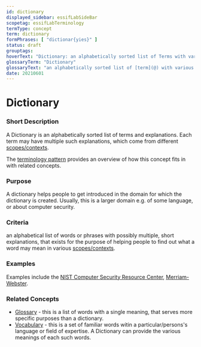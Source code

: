 ```yaml
---
id: dictionary
displayed_sidebar: essifLabSideBar
scopetag: essifLabTerminology
termType: concept
term: dictionary
formPhrases: [ "dictionar{yies}" ]
status: draft
grouptags:
hoverText: "Dictionary: an alphabetically sorted list of Terms with various meanings they may have in different contexts."
glossaryTerm: "Dictionary"
glossaryText: "an alphabetically sorted list of [term](@) with various meanings they may have in different contexts."
date: 20210601
---
```


# Dictionary

### Short Description

A Dictionary is an alphabetically sorted list of terms and explanations. Each term may have multiple such explanations, which come from different [scopes/contexts](scope@).

The [terminology pattern](pattern:terminology@) provides an overview of how this concept fits in with related concepts.

### Purpose

A dictionary helps people to get introduced in the domain for which the dictionary is created. Usually, this is a larger domain e.g. of some language, or about computer security.

### Criteria

an alphabetical list of words or phrases with possibly multiple, short explanations, that exists for the purpose of helping people to find out what a word may mean in various [scopes/contexts](scope@).

### Examples

Examples include the [NIST Computer Security Resource Center](https://csrc.nist.gov/glossary), [Merriam-Webster](https://www.merriam-webster.com/dictionary/).

### Related Concepts

- [Glossary](@) - this is a list of words with a single meaning, that serves more specific purposes than a dictionary.
- [Vocabulary](https://en.wikipedia.org/wiki/Vocabulary) - this is a set of familiar words witin a particular/persons's language or field of expertise. A Dictionary can provide the various meanings of each such words.
